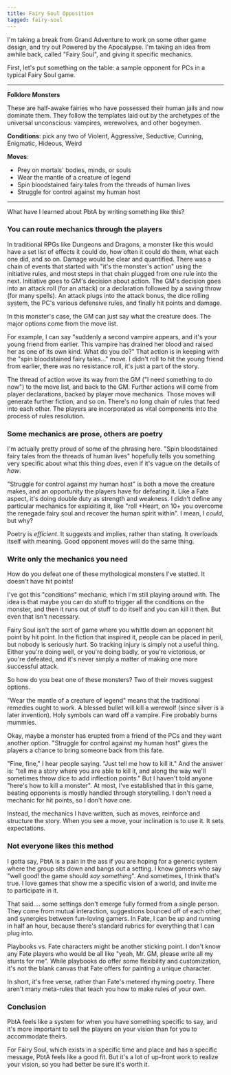 ```yaml
---
title: Fairy Soul Opposition
tagged: fairy-soul
---
```


I'm taking a break from Grand Adventure to work on some other game design,
and try out Powered by the Apocalypse.
I'm taking an idea from awhile back, called "Fairy Soul",
and giving it specific mechanics.

<!-- more -->

First, let's put something on the table: a sample opponent for PCs
in a typical Fairy Soul game.

----
**Folklore Monsters**

These are half-awake fairies who have possessed their human jails and now dominate them.
They follow the templates laid out by the archetypes of the universal unconscious:
vampires, werewolves, and other bogeymen.

**Conditions**: pick any two of
Violent, Aggressive, Seductive, Cunning, Enigmatic, Hideous, Weird

**Moves**:

* Prey on mortals' bodies, minds, or souls
* Wear the mantle of a creature of legend
* Spin bloodstained fairy tales from the threads of human lives
* Struggle for control against my human host
----

What have I learned about PbtA by writing something like this?

### You can route mechanics through the players

In traditional RPGs like Dungeons and Dragons,
a monster like this would have a set list of effects it could do,
how often it could do them, what each one did, and so on.
Damage would be clear and quantified.
There was a chain of events that started with "it's the monster's action"
using the initiative rules, and most steps in that chain plugged
from one rule into the next.
Initiative goes to GM's decision about action.
The GM's decision goes into an attack roll (for an attack)
or a declaration followed by a saving throw (for many spells).
An attack plugs into the attack bonus, the dice rolling system,
the PC's various defensive rules, and finally hit points and damage.

In this monster's case, the GM can just say what the creature does.
The major options come from the move list.

For example, I can say "suddenly a second vampire appears, and it's your
young friend from earlier. This vampire has drained her blood and raised her
as one of its own kind. What do you do?"
That action is in keeping with the "spin bloodstained fairy tales..." move.
I didn't roll to hit the young friend from earlier,
there was no resistance roll, it's just a part of the story.

The thread of action wove its way from the GM ("I need something to do now")
to the move list, and back to the GM.
Further actions will come from player declarations, backed by player move mechanics.
Those moves will generate further fiction, and so on.
There's no long chain of rules that feed into each other.
The players are incorporated as vital components into the process of rules resolution.

### Some mechanics are prose, others are poetry

I'm actually pretty proud of some of the phrasing here.
"Spin bloodstained fairy tales from the threads of human lives"
hopefully tells you something very specific about what this thing _does_,
even if it's vague on the details of _how_.

"Struggle for control against my human host" is both a move the creature
makes, and an opportunity the players have for defeating it.
Like a Fate aspect, it's doing double duty as strength and weakness.
I didn't define any particular mechanics for exploiting it, like
"roll +Heart, on 10+ you overcome the renegade fairy soul and recover the human spirit within".
I mean, I _could_, but why?

Poetry is _efficient_. It suggests and implies, rather than stating.
It overloads itself with meaning.
Good opponent moves will do the same thing.

### Write only the mechanics you need

How do you defeat one of these mythological monsters I've statted.
It doesn't have hit points!

I've got this "conditions" mechanic, which I'm still playing around with.
The idea is that maybe you can do stuff to trigger all the conditions
on the monster, and then it runs out of stuff to do itself and
you can kill it then.
But even that isn't necessary.

Fairy Soul isn't the sort of game where you whittle down an opponent
hit point by hit point.
In the fiction that inspired it, people can be placed in peril,
but nobody is seriously _hurt_.
So tracking injury is simply not a useful thing.
Either you're doing well, or you're doing badly,
or you're victorious, or you're defeated,
and it's never simply a matter of making one more successful attack.

So how do you beat one of these monsters?
Two of their moves suggest options.

"Wear the mantle of a creature of legend" means that the traditional remedies
ought to work.
A blessed bullet will kill a werewolf (since silver is a later invention).
Holy symbols can ward off a vampire.
Fire probably burns mummies.

Okay, maybe a monster has erupted from a friend of the PCs and they want
another option.
"Struggle for control against my human host"
gives the players a chance to bring someone back from this fate.

"Fine, fine," I hear people saying.
"Just tell me how to kill it."
And the answer is: "tell me a story where you are able to kill it,
and along the way we'll sometimes throw dice to add inflection points."
But I haven't told anyone "here's how to kill a monster".
At most, I've established that in this game,
beating opponents is mostly handled through storytelling.
I don't need a mechanic for hit points, so I don't _have_ one.

Instead, the mechanics I have written, such as moves,
reinforce and structure the story.
When you see a move, your inclination is to use it.
It sets expectations.

### Not everyone likes this method

I gotta say, PbtA is a pain in the ass
if you are hoping for a generic system where the group sits down and bangs out a setting.
I know gamers who say "well good! the game should _say something_".
And sometimes, I think that's true.
I love games that show me a specific vision of a world,
and invite me to participate in it.

That said.... some settings don't emerge fully formed from a single person.
They come from mutual interaction, suggestions bounced off of each other,
and synergies between fun-loving gamers.
In Fate, I can be up and running in half an hour,
because there's standard rubrics for everything that I can plug into.

Playbooks vs. Fate characters might be another sticking point.
I don't know any Fate players who would be all like
"yeah, Mr. GM, please write all my stunts for me".
While playbooks do offer some flexibility and customization,
it's not the blank canvas that Fate offers for painting a unique character.

In short, it's free verse, rather than Fate's metered rhyming poetry.
There aren't many meta-rules that teach you how to make rules of your own.

### Conclusion

PbtA feels like a system for when you have something specific to say,
and it's more important to sell the players on your vision
than for you to accommodate theirs.

For Fairy Soul, which exists in a specific time and place
and has a specific message, PbtA feels like a good fit.
But it's a lot of up-front work to realize your vision,
so you had better be sure it's worth it.
